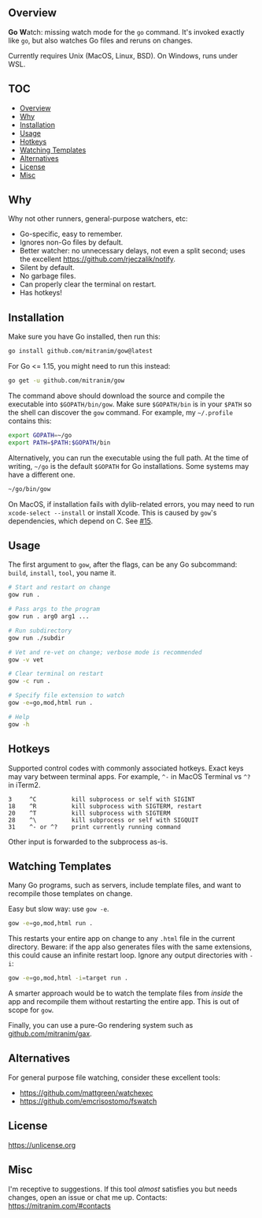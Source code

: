## Overview

**Go** **W**atch: missing watch mode for the `go` command. It's invoked exactly like `go`, but also watches Go files and reruns on changes.

Currently requires Unix (MacOS, Linux, BSD). On Windows, runs under WSL.

## TOC

* [Overview](#overview)
* [Why](#why)
* [Installation](#installation)
* [Usage](#usage)
* [Hotkeys](#hotkeys)
* [Watching Templates](#watching-templates)
* [Alternatives](#alternatives)
* [License](#license)
* [Misc](#misc)

## Why

Why not other runners, general-purpose watchers, etc:

* Go-specific, easy to remember.
* Ignores non-Go files by default.
* Better watcher: no unnecessary delays, not even a split second; uses the excellent https://github.com/rjeczalik/notify.
* Silent by default.
* No garbage files.
* Can properly clear the terminal on restart.
* Has hotkeys!

## Installation

Make sure you have Go installed, then run this:

```sh
go install github.com/mitranim/gow@latest
```

For Go <= 1.15, you might need to run this instead:

```sh
go get -u github.com/mitranim/gow
```

The command above should download the source and compile the executable into `$GOPATH/bin/gow`. Make sure `$GOPATH/bin` is in your `$PATH` so the shell can discover the `gow` command. For example, my `~/.profile` contains this:

```sh
export GOPATH=~/go
export PATH=$PATH:$GOPATH/bin
```

Alternatively, you can run the executable using the full path. At the time of writing, `~/go` is the default `$GOPATH` for Go installations. Some systems may have a different one.

```sh
~/go/bin/gow
```

On MacOS, if installation fails with dylib-related errors, you may need to run `xcode-select --install` or install Xcode. This is caused by `gow`'s dependencies, which depend on C. See [#15](https://github.com/mitranim/gow/issues/15).

## Usage

The first argument to `gow`, after the flags, can be any Go subcommand: `build`, `install`, `tool`, you name it.

```sh
# Start and restart on change
gow run .

# Pass args to the program
gow run . arg0 arg1 ...

# Run subdirectory
gow run ./subdir

# Vet and re-vet on change; verbose mode is recommended
gow -v vet

# Clear terminal on restart
gow -c run .

# Specify file extension to watch
gow -e=go,mod,html run .

# Help
gow -h
```

## Hotkeys

Supported control codes with commonly associated hotkeys. Exact keys may vary between terminal apps. For example, `^-` in MacOS Terminal vs `^?` in iTerm2.

```
3     ^C          kill subprocess or self with SIGINT
18    ^R          kill subprocess with SIGTERM, restart
20    ^T          kill subprocess with SIGTERM
28    ^\          kill subprocess or self with SIGQUIT
31    ^- or ^?    print currently running command
```

Other input is forwarded to the subprocess as-is.

## Watching Templates

Many Go programs, such as servers, include template files, and want to recompile those templates on change.

Easy but slow way: use `gow -e`.

```sh
gow -e=go,mod,html run .
```

This restarts your entire app on change to any `.html` file in the current directory. Beware: if the app also generates files with the same extensions, this could cause an infinite restart loop. Ignore any output directories with `-i`:

```sh
gow -e=go,mod,html -i=target run .
```

A smarter approach would be to watch the template files from _inside_ the app and recompile them without restarting the entire app. This is out of scope for `gow`.

Finally, you can use a pure-Go rendering system such as [github.com/mitranim/gax](https://github.com/mitranim/gax).

## Alternatives

For general purpose file watching, consider these excellent tools:

  * https://github.com/mattgreen/watchexec
  * https://github.com/emcrisostomo/fswatch

## License

https://unlicense.org

## Misc

I'm receptive to suggestions. If this tool _almost_ satisfies you but needs changes, open an issue or chat me up. Contacts: https://mitranim.com/#contacts
